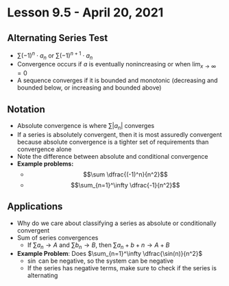 # Lesson 9.5 - April 20, 2021
## Alternating Series Test
- $\sum (-1)^n \cdot a_n$ or $\sum (-1)^{n+1} \cdot a_n$
- Convergence occurs if $a$ is eventually nonincreasing or when $\lim_{x \to \infty} = 0$
- A sequence converges if it is bounded and monotonic (decreasing and bounded below, or increasing and bounded above)

## Notation
- Absolute convergence is where $\sum |a_n|$ converges
- If a series is absolutely convergent, then it is most assuredly convergent because absolute convergence is a tighter set of requirements than convergence alone
- Note the difference between absolute and conditional convergence
- **Example problems:**
	- $$\sum \dfrac{(-1)^n}{n^2}$$
	- $$\sum_{n=1}^\infty \dfrac{-1}{n^2}$$

## Applications
- Why do we care about classifying a series as absolute or conditionally convergent
- Sum of series convergences
	- If $\sum a_n \rightarrow A$ and $\sum b_n \rightarrow B$, then $\sum a_n + b+n \rightarrow A+B$
- **Example Problem**: Does $\sum_{n=1}^\infty \dfrac{\sin(n)}{n^2}$
	- $\sin$ can be negative, so the system can be negative
	- If the series has negative terms, make sure to check if the series is alternating
